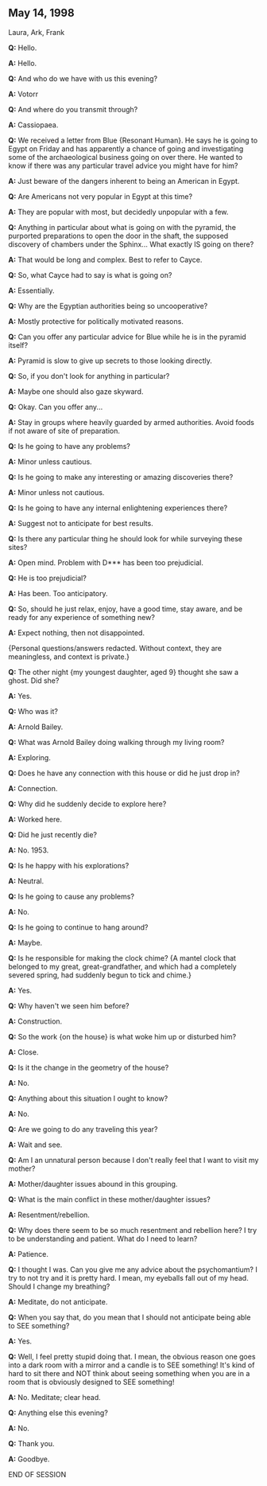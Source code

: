 ## May 14, 1998
Laura, Ark, Frank

**Q:** Hello.

**A:** Hello.

**Q:** And who do we have with us this evening?

**A:** Votorr

**Q:** And where do you transmit through?

**A:** Cassiopaea.

**Q:** We received a letter from Blue {Resonant Human}. He says he is going to Egypt on Friday and has apparently a chance of going and investigating some of the archaeological business going on over there. He wanted to know if there was any particular travel advice you might have for him?

**A:** Just beware of the dangers inherent to being an American in Egypt.

**Q:** Are Americans not very popular in Egypt at this time?

**A:** They are popular with most, but decidedly unpopular with a few.

**Q:** Anything in particular about what is going on with the pyramid, the purported preparations to open the door in the shaft, the supposed discovery of chambers under the Sphinx... What exactly IS going on there?

**A:** That would be long and complex. Best to refer to Cayce.

**Q:** So, what Cayce had to say is what is going on?

**A:** Essentially.

**Q:** Why are the Egyptian authorities being so uncooperative?

**A:** Mostly protective for politically motivated reasons.

**Q:** Can you offer any particular advice for Blue while he is in the pyramid itself?

**A:** Pyramid is slow to give up secrets to those looking directly.

**Q:** So, if you don't look for anything in particular?

**A:** Maybe one should also gaze skyward.

**Q:** Okay. Can you offer any...

**A:** Stay in groups where heavily guarded by armed authorities. Avoid foods if not aware of site of preparation.

**Q:** Is he going to have any problems?

**A:** Minor unless cautious.

**Q:** Is he going to make any interesting or amazing discoveries there?

**A:** Minor unless not cautious.

**Q:** Is he going to have any internal enlightening experiences there?

**A:** Suggest not to anticipate for best results.

**Q:** Is there any particular thing he should look for while surveying these sites?

**A:** Open mind. Problem with D\*\*\* has been too prejudicial.

**Q:** He is too prejudicial?

**A:** Has been. Too anticipatory.

**Q:** So, should he just relax, enjoy, have a good time, stay aware, and be ready for any experience of something new?

**A:** Expect nothing, then not disappointed.

{Personal questions/answers redacted. Without context, they are meaningless, and context is private.}

**Q:** The other night {my youngest daughter, aged 9} thought she saw a ghost. Did she?

**A:** Yes.

**Q:** Who was it?

**A:** Arnold Bailey.

**Q:** What was Arnold Bailey doing walking through my living room?

**A:** Exploring.

**Q:** Does he have any connection with this house or did he just drop in?

**A:** Connection.

**Q:** Why did he suddenly decide to explore here?

**A:** Worked here.

**Q:** Did he just recently die?

**A:** No. 1953.

**Q:** Is he happy with his explorations?

**A:** Neutral.

**Q:** Is he going to cause any problems?

**A:** No.

**Q:** Is he going to continue to hang around?

**A:** Maybe.

**Q:** Is he responsible for making the clock chime? {A mantel clock that belonged to my great, great-grandfather, and which had a completely severed spring, had suddenly begun to tick and chime.}

**A:** Yes.

**Q:** Why haven't we seen him before?

**A:** Construction.

**Q:** So the work {on the house} is what woke him up or disturbed him?

**A:** Close.

**Q:** Is it the change in the geometry of the house?

**A:** No.

**Q:** Anything about this situation I ought to know?

**A:** No.

**Q:** Are we going to do any traveling this year?

**A:** Wait and see.

**Q:** Am I an unnatural person because I don't really feel that I want to visit my mother?

**A:** Mother/daughter issues abound in this grouping.

**Q:** What is the main conflict in these mother/daughter issues?

**A:** Resentment/rebellion.

**Q:** Why does there seem to be so much resentment and rebellion here? I try to be understanding and patient. What do I need to learn?

**A:** Patience.

**Q:** I thought I was. Can you give me any advice about the psychomantium? I try to not try and it is pretty hard. I mean, my eyeballs fall out of my head. Should I change my breathing?

**A:** Meditate, do not anticipate.

**Q:** When you say that, do you mean that I should not anticipate being able to SEE something?

**A:** Yes.

**Q:** Well, I feel pretty stupid doing that. I mean, the obvious reason one goes into a dark room with a mirror and a candle is to SEE something! It's kind of hard to sit there and NOT think about seeing something when you are in a room that is obviously designed to SEE something!

**A:** No. Meditate; clear head.

**Q:** Anything else this evening?

**A:** No.

**Q:** Thank you.

**A:** Goodbye.

END OF SESSION


